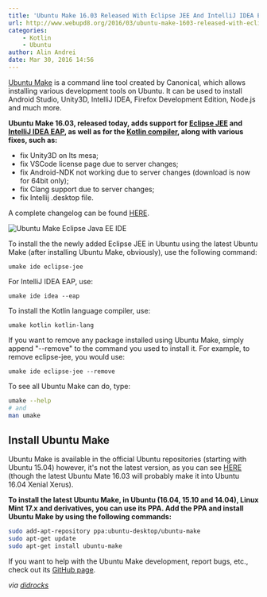 ```yaml
---
title: 'Ubuntu Make 16.03 Released With Eclipse JEE And IntelliJ IDEA EAP Support, More'
url: http://www.webupd8.org/2016/03/ubuntu-make-1603-released-with-eclipse.html
categories:
    - Kotlin
    - Ubuntu
author: Alin Andrei
date: Mar 30, 2016 14:56
---
```

[Ubuntu Make](https://github.com/ubuntu/ubuntu-make) is a command line tool created by Canonical, which allows installing various development tools on Ubuntu. It can be used to install Android Studio, Unity3D, IntelliJ IDEA, Firefox Development Edition, Node.js and much more.

**Ubuntu Make 16.03, released today, adds support for [Eclipse JEE](http://www.eclipse.org/downloads/packages/eclipse-ide-java-ee-developers/mars2) and [IntelliJ IDEA EAP](https://www.jetbrains.com/support/eap/), as well as for the [Kotlin compiler](https://kotlinlang.org/), along with various fixes, such as:**

* fix Unity3D on lts mesa;
* fix VSCode license page due to server changes;
* fix Android-NDK not working due to server changes (download is now for 64bit only);
* fix Clang support due to server changes;
* fix Intellij .desktop file.

A complete changelog can be found [HERE](https://github.com/ubuntu/ubuntu-make/blob/master/debian/changelog).

![Ubuntu Make Eclipse Java EE IDE](https://2.bp.blogspot.com/-IxqVQB8bEqM/Vvu4uaN9s4I/AAAAAAAAXeY/LC8Uj6BECD8_GBY0DIDpho0-BxlUVDFVA/s1600/ubuntumake-eclipse-jee-ide.png)

To install the the newly added Eclipse JEE in Ubuntu using the latest Ubuntu Make (after installing Ubuntu Make, obviously), use the following command:

`umake ide eclipse-jee`

For IntelliJ IDEA EAP, use:

`umake ide idea --eap`

To install the Kotlin language compiler, use:

`umake kotlin kotlin-lang`

If you want to remove any package installed using Ubuntu Make, simply append "--remove" to the command you used to install it. For example, to remove eclipse-jee, you would use:

`umake ide eclipse-jee --remove`

To see all Ubuntu Make can do, type:

```bash
umake --help
# and
man umake
```

## Install Ubuntu Make

Ubuntu Make is available in the official Ubuntu repositories (starting with Ubuntu 15.04) however, it's not the latest version, as you can see [HERE](https://launchpad.net/ubuntu/+source/ubuntu-make) (though the latest Ubuntu Mate 16.03 will probably make it into Ubuntu 16.04 Xenial Xerus).

**To install the latest Ubuntu Make, in Ubuntu (16.04, 15.10 and 14.04), Linux Mint 17.x and derivatives, you can use its PPA. Add the PPA and install Ubuntu Make by using the following commands:**

```bash
sudo add-apt-repository ppa:ubuntu-desktop/ubuntu-make
sudo apt-get update
sudo apt-get install ubuntu-make
```

If you want to help with the Ubuntu Make development, report bugs, etc., check out its [GitHub page](https://github.com/ubuntu/ubuntu-make).

_via [didrocks](http://blog.didrocks.fr/post/Ubuntu-Make-16.03-features-Eclipse-JEE%2C-Intellij-EAP%2C-Kotlin-and-a-bunch-of-fixes!2)_
